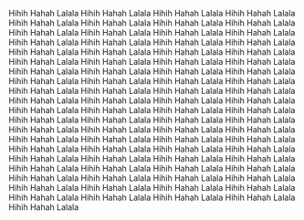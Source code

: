 Hihih  Hahah  Lalala  Hihih  Hahah  Lalala  Hihih  Hahah  Lalala  Hihih  Hahah  Lalala  Hihih  Hahah  Lalala  Hihih  Hahah  Lalala  Hihih  Hahah  Lalala  Hihih  Hahah  Lalala  Hihih  Hahah  Lalala  Hihih  Hahah  Lalala  Hihih  Hahah  Lalala  Hihih  Hahah  Lalala  Hihih  Hahah  Lalala  Hihih  Hahah  Lalala  Hihih  Hahah  Lalala  Hihih  Hahah  Lalala  Hihih  Hahah  Lalala  Hihih  Hahah  Lalala  Hihih  Hahah  Lalala  Hihih  Hahah  Lalala  Hihih  Hahah  Lalala  Hihih  Hahah  Lalala  Hihih  Hahah  Lalala  Hihih  Hahah  Lalala  Hihih  Hahah  Lalala  Hihih  Hahah  Lalala  Hihih  Hahah  Lalala  Hihih  Hahah  Lalala  Hihih  Hahah  Lalala  Hihih  Hahah  Lalala  Hihih  Hahah  Lalala  Hihih  Hahah  Lalala  Hihih  Hahah  Lalala  Hihih  Hahah  Lalala  Hihih  Hahah  Lalala  Hihih  Hahah  Lalala  Hihih  Hahah  Lalala  Hihih  Hahah  Lalala  Hihih  Hahah  Lalala  Hihih  Hahah  Lalala  Hihih  Hahah  Lalala  Hihih  Hahah  Lalala  Hihih  Hahah  Lalala  Hihih  Hahah  Lalala  Hihih  Hahah  Lalala  Hihih  Hahah  Lalala  Hihih  Hahah  Lalala  Hihih  Hahah  Lalala  Hihih  Hahah  Lalala  Hihih  Hahah  Lalala  Hihih  Hahah  Lalala  Hihih  Hahah  Lalala  Hihih  Hahah  Lalala  Hihih  Hahah  Lalala  Hihih  Hahah  Lalala  Hihih  Hahah  Lalala  Hihih  Hahah  Lalala  Hihih  Hahah  Lalala  Hihih  Hahah  Lalala  Hihih  Hahah  Lalala  Hihih  Hahah  Lalala  Hihih  Hahah  Lalala  Hihih  Hahah  Lalala  Hihih  Hahah  Lalala  Hihih  Hahah  Lalala  Hihih  Hahah  Lalala  Hihih  Hahah  Lalala  Hihih  Hahah  Lalala  Hihih  Hahah  Lalala  Hihih  Hahah  Lalala  Hihih  Hahah  Lalala  Hihih  Hahah  Lalala  Hihih  Hahah  Lalala  Hihih  Hahah  Lalala  Hihih  Hahah  Lalala  Hihih  Hahah  Lalala  Hihih  Hahah  Lalala  Hihih  Hahah  Lalala  Hihih  Hahah  Lalala  Hihih  Hahah  Lalala  Hihih  Hahah  Lalala
